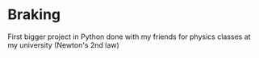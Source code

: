 # Braking
First bigger project in Python done with my friends for physics classes at my university (Newton's 2nd law)
